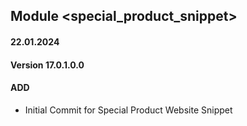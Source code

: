 ## Module <special_product_snippet>
#### 22.01.2024
#### Version 17.0.1.0.0
#### ADD
- Initial Commit for Special Product Website Snippet
